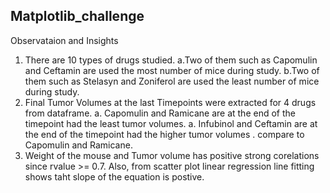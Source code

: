 ## Matplotlib_challenge
Observataion and Insights
1. There are 10 types of drugs studied. 
        a.Two of them such as Capomulin and Ceftamin are used the most number of mice during study. 
        b.Two of them such as Stelasyn and Zoniferol are used the least number of mice during study.
2. Final Tumor Volumes at the last Timepoints were extracted for 4 drugs from dataframe. 
        a. Capomulin and Ramicane are at the end of the timepoint had the least tumor volumes.
        a. Infubinol and Ceftamin are at the end of the timepoint had the higher tumor volumes .
           compare to  Capomulin and Ramicane.
3. Weight of the mouse and Tumor volume has positive strong corelations since rvalue >= 0.7. 
   Also, from scatter plot linear regression line fitting shows taht slope of the equation is postive. 
 
